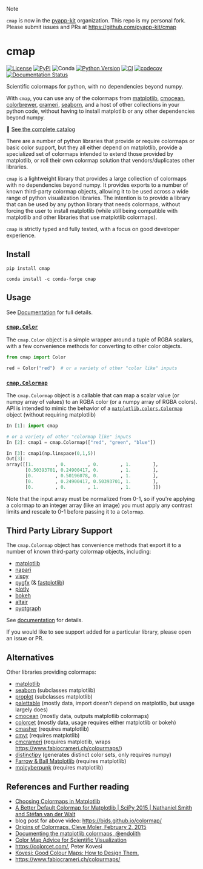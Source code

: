 > [!NOTE]
> `cmap` is now in the [pyapp-kit](https://github.com/pyapp-kit) organization.  This repo is my personal fork.
> Please submit issues and PRs at https://github.com/pyapp-kit/cmap

# cmap

[![License](https://img.shields.io/pypi/l/cmap.svg?color=green)](https://github.com/pyapp-kit/cmap/raw/main/LICENSE)
[![PyPI](https://img.shields.io/pypi/v/cmap.svg?color=green)](https://pypi.org/project/cmap)
![Conda](https://img.shields.io/conda/v/conda-forge/cmap)
[![Python Version](https://img.shields.io/pypi/pyversions/cmap.svg?color=green)](https://python.org)
[![CI](https://github.com/pyapp-kit/cmap/actions/workflows/ci.yml/badge.svg)](https://github.com/pyapp-kit/cmap/actions/workflows/ci.yml)
[![codecov](https://codecov.io/gh/pyapp-kit/cmap/branch/main/graph/badge.svg)](https://codecov.io/gh/pyapp-kit/cmap)
[![Documentation Status](https://readthedocs.org/projects/cmap-docs/badge/?version=latest)](https://cmap-docs.readthedocs.io/en/latest/?badge=latest)

Scientific colormaps for python, with no dependencies beyond numpy.

With `cmap`, you can use any of the colormaps from
[matplotlib](https://matplotlib.org/stable/tutorials/colors/colormaps.html),
[cmocean](https://matplotlib.org/cmocean/),
[colorbrewer](https://colorbrewer2.org/),
[crameri](https://www.fabiocrameri.ch/colourmaps/),
[seaborn](https://seaborn.pydata.org/tutorial/color_palettes.html), and a host
of other collections in your python code, without having to install matplotlib
or any other dependencies beyond numpy.

:book: [See the complete
catalog](https://cmap-docs.readthedocs.io/en/latest/catalog/)

There are a number of python libraries that provide or require colormaps or
basic color support, but they all either depend on matplotlib, provide a
specialized set of colormaps intended to extend those provided by matplotlib, or
roll their own colormap solution that vendors/duplicates other libraries.

`cmap` is a lightweight library that provides a large collection of colormaps
with no dependencies beyond numpy.  It provides exports to a number of known
third-party colormap objects, allowing it to be used across a wide range of
python visualization libraries.  The intention is to provide a library that can
be used by any python library that needs colormaps, without forcing the user to
install matplotlib (while still being compatible with matplotlib and other
libraries that use matplotlib colormaps).

`cmap` is strictly typed and fully tested, with a focus on good developer
experience.

## Install

```
pip install cmap
```

```
conda install -c conda-forge cmap
```

## Usage

See [Documentation](https://cmap-docs.readthedocs.io/) for full details.

### [`cmap.Color`](https://cmap-docs.readthedocs.io/en/latest/colors/)

The `cmap.Color` object is a simple wrapper around a tuple of RGBA scalars, with
a few convenience methods for converting to other color objects.

```python
from cmap import Color

red = Color("red")  # or a variety of other "color like" inputs
```

### [`cmap.Colormap`](https://cmap-docs.readthedocs.io/en/latest/colormaps/)

The `cmap.Colormap` object is a callable that can map a scalar value (or numpy
array of values) to an RGBA color (or a numpy array of RGBA colors).  API is
intended to mimic the behavior of a
[`matplotlib.colors.Colormap`](https://matplotlib.org/stable/api/_as_gen/matplotlib.colors.Colormap.html#matplotlib.colors.Colormap)
object (without requiring matplotlib)

```python
In [1]: import cmap

# or a variety of other "colormap like" inputs
In [2]: cmap1 = cmap.Colormap(["red", "green", "blue"])

In [3]: cmap1(np.linspace(0,1,5))
Out[3]:
array([[1.        , 0.        , 0.        , 1.        ],
       [0.50393701, 0.24900417, 0.        , 1.        ],
       [0.        , 0.50196078, 0.        , 1.        ],
       [0.        , 0.24900417, 0.50393701, 1.        ],
       [0.        , 0.        , 1.        , 1.        ]])
```

Note that the input array must be normalized from 0-1, so if you're applying a colormap
to an integer array (like an image) you must apply any contrast limits and rescale to
0-1 before passing it to a `Colormap`.

## Third Party Library Support

The `cmap.Colormap` object has convenience methods that export it to a number of known
third-party colormap objects, including:

- [matplotlib](https://matplotlib.org/)
- [napari](https://napari.org/)
- [vispy](https://vispy.org/)
- [pygfx](https://pygfx.readthedocs.io/en/latest/) (& [fastplotlib](https://github.com/fastplotlib/fastplotlib))
- [plotly](https://plotly.com/python/)
- [bokeh](https://docs.bokeh.org/en/latest/)
- [altair](https://altair-viz.github.io/)
- [pyqtgraph](https://www.pyqtgraph.org/)

See [documentation](https://cmap-docs.readthedocs.io/en/latest/colormaps/#usage-with-external-visualization-libraries)
for details.

If you would like to see support added for a particular library, please open an issue or PR.

## Alternatives

Other libraries providing colormaps:

- [matplotlib](https://matplotlib.org/stable/tutorials/colors/colormaps.html)
- [seaborn](https://seaborn.pydata.org/tutorial/color_palettes.html)  (subclasses matplotlib)
- [proplot](https://proplot.readthedocs.io/en/latest/colormaps.html)  (subclasses matplotlib)
- [palettable](https://jiffyclub.github.io/palettable/) (mostly data, import doesn't depend on matplotlib, but usage largely does)
- [cmocean](https://matplotlib.org/cmocean/) (mostly data, outputs matplotlib colormaps)
- [colorcet](https://colorcet.holoviz.org/) (mostly data, usage requires either matplotlib or bokeh)
- [cmasher](https://cmasher.readthedocs.io/) (requires matplotlib)
- [cmyt](https://github.com/yt-project/cmyt) (requires matplotlib)
- [cmcrameri](https://github.com/callumrollo/cmcrameri) (requires matplotlib, wraps <https://www.fabiocrameri.ch/colourmaps/>)
- [distinctipy](https://github.com/alan-turing-institute/distinctipy)  (generates distinct color sets, only requires numpy)
- [Farrow & Ball Matplotlib](https://github.com/vork/farrowandball) (requires matplotlib)
- [mplcyberpunk](https://github.com/dhaitz/mplcyberpunk) (requires matplotlib)

## References and Further reading

- [Choosing Colormaps in Matplotlib](https://matplotlib.org/stable/tutorials/colors/colormaps.html)
- [A Better Default Colormap for Matplotlib | SciPy 2015 | Nathaniel Smith and Stéfan van der Walt](https://www.youtube.com/watch?v=xAoljeRJ3lU)
- blog post for above video: <https://bids.github.io/colormap/>
- [Origins of Colormaps, Cleve Moler, February 2, 2015](https://blogs.mathworks.com/cleve/2015/02/02/origins-of-colormaps/)
- [Documenting the matplotlib colormaps, @endolith](https://gist.github.com/endolith/2719900)
- [Color Map Advice for Scientific Visualization](https://www.kennethmoreland.com/color-advice/)
- <https://colorcet.com/>, Peter Kovesi
- [Kovesi: Good Colour Maps: How to Design Them.](https://arxiv.org/abs/1509.03700)
- <https://www.fabiocrameri.ch/colourmaps/>
